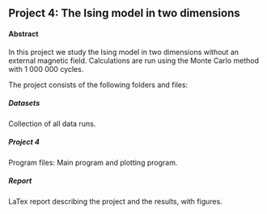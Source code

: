 ## Project 4: The Ising model in two dimensions

#### Abstract
In this project we study the Ising model in two dimensions without an external magnetic field. Calculations are run using the Monte Carlo method with 1 000 000 cycles.

The project consists of the following folders and files:

##### Datasets
Collection of all data runs.

##### Project 4
Program files: Main program and plotting program.

##### Report
LaTex report describing the project and the results, with figures.
